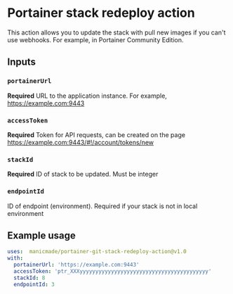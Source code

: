 # Portainer stack redeploy action

This action allows you to update the stack with pull new images if you can't use webhooks. For example, in Portainer Community Edition.

## Inputs

### `portainerUrl`

**Required** URL to the application instance. For example, https://example.com:9443

### `accessToken`

**Required** Token for API requests, can be created on the page https://example.com:9443/#!/account/tokens/new

### `stackId`

**Required** ID of stack to be updated. Must be integer

### `endpointId`

ID of endpoint (environment). Required if your stack is not in local environment

## Example usage

```yaml
uses:  manicmade/portainer-git-stack-redeploy-action@v1.0
with:
  portainerUrl: 'https://example.com:9443'
  accessToken: 'ptr_XXXyyyyyyyyyyyyyyyyyyyyyyyyyyyyyyyyyyyyyyyyy'
  stackId: 8
  endpointId: 3
```
